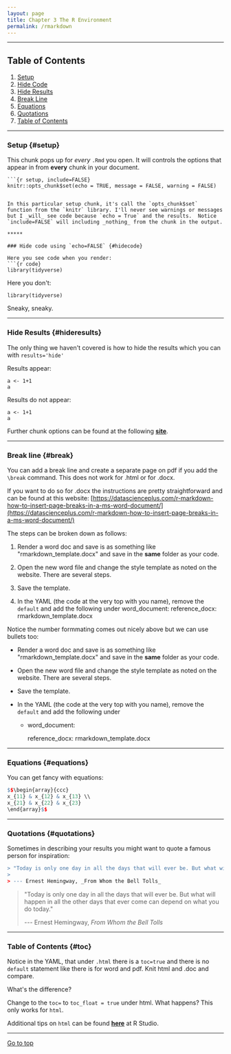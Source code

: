 ```yaml
---
layout: page
title: Chapter 3 The R Environment
permalink: /rmarkdown
---
```



*****

## Table of Contents

1. [Setup](#setup)
2. [Hide Code](#hidecode)
3. [Hide Results](#hideresults)
4. [Break Line](#break)
5. [Equations](#equations)
6. [Quotations](#quotations)
7. [Table of Contents](#toc)

*****

### Setup {#setup}

This chunk pops up for _every_ `.Rmd` you open.  It will controls the options that appear in from **every** chunk in your document.

```{r}
```{r setup, include=FALSE}
knitr::opts_chunk$set(echo = TRUE, message = FALSE, warning = FALSE)
```
```

In this particular setup chunk, it's call the `opts_chunk$set` function from the `knitr` library. I'll never see warnings or messages but I _will_ see code because `echo = True` and the results.  Notice `include=FALSE` will including _nothing_ from the chunk in the output.

*****

### Hide code using `echo=FALSE` {#hidecode}

Here you see code when you render:
```{r code}
library(tidyverse)
```

Here you don't:
```{r no code, echo=FALSE}
library(tidyverse)
```
Sneaky, sneaky.

*****

### Hide Results {#hideresults}

The only thing we haven't covered is how to hide the results which you can with `results='hide'`

Results appear:
```{r}
a <- 1+1
a
```

Results do not appear:
```{r, results='hide'}
a <- 1+1
a
```

Further chunk options can be found at the following **[site](https://yihui.name/knitr/options)**.

*****

### Break line {#break}

You can add a break line and create a separate page on pdf if you add the `\break` command.  This does not work for .html or for .docx.

If you want to do so for .docx the instructions are pretty straightforward and can be found at this website:
[https://datascienceplus.com/r-markdown-how-to-insert-page-breaks-in-a-ms-word-document/](https://datascienceplus.com/r-markdown-how-to-insert-page-breaks-in-a-ms-word-document/)

The steps can be broken down as follows:

1. Render a word doc and save is as something like "rmarkdown_template.docx" and save in the **same** folder as your code.

2. Open the new word file and change the style template as noted on the website.  There are several steps.

3. Save the template.

4. In the YAML  (the code at the very top with you name), remove the `default` and add the following under word_document: 
  reference_docx: rmarkdown_template.docx

Notice the number formmating comes out nicely above but we can use bullets too:

- Render a word doc and save is as something like "rmarkdown_template.docx" and save in the **same** folder as your code.

- Open the new word file and change the style template as noted on the website.  There are several steps.

- Save the template.

- In the YAML  (the code at the very top with you name), remove the `default` and add the following under     
    - word_document: 
        
        reference_docx: rmarkdown_template.docx

*****

### Equations {#equations}

You can get fancy with equations:

```r
$$\begin{array}{ccc}
x_{11} & x_{12} & x_{13} \\
x_{21} & x_{22} & x_{23}
\end{array}$$
```


*****

### Quotations {#quotations}

Sometimes in describing your results you might want to quote a famous person for inspiration:

```r
> "Today is only one day in all the days that will ever be. But what will happen in all the other days that ever come can depend on what you do today."
>
> --- Ernest Hemingway, _From Whom the Bell Tolls_
```

> "Today is only one day in all the days that will ever be. But what will happen in all the other days that ever come can depend on what you do today."
>
> --- Ernest Hemingway, _From Whom the Bell Tolls_

*****

### Table of Contents {#toc}

Notice in the YAML, that under `.html` there is a `toc=true` and there is no `default` statement like there is for word and pdf.  Knit html and .doc and compare.

What's the difference?

Change to the `toc=` to `toc_float = true` under html. What happens?  This only works for `html`.

Additional tips on `html` can be found **[here](https://rmarkdown.rstudio.com/html_document_format)** at R Studio.

*****

<a href="#">Go to top</a>

